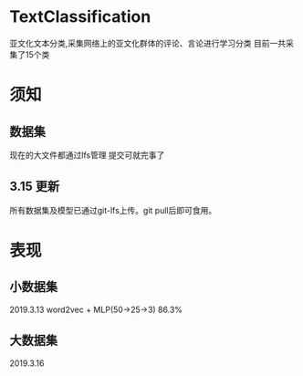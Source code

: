 # TextClassification
亚文化文本分类,采集网络上的亚文化群体的评论、言论进行学习分类 目前一共采集了15个类

# 须知
## 数据集
现在的大文件都通过lfs管理 提交可就完事了

## 3.15 更新
所有数据集及模型已通过git-lfs上传。git pull后即可食用。

# 表现
## 小数据集
2019.3.13 word2vec + MLP(50->25->3) 86.3%

## 大数据集
2019.3.16
